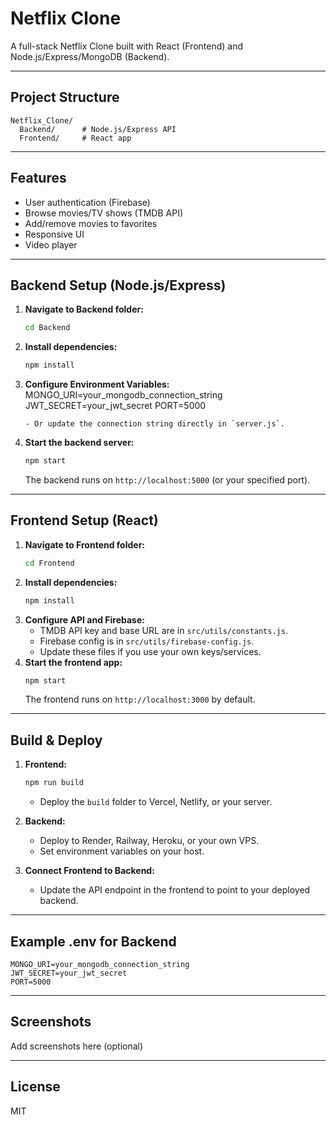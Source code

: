 
# Netflix Clone

A full-stack Netflix Clone built with React (Frontend) and Node.js/Express/MongoDB (Backend).

---

## Project Structure

```
Netflix_Clone/
  Backend/      # Node.js/Express API
  Frontend/     # React app
```

---

## Features

- User authentication (Firebase)
- Browse movies/TV shows (TMDB API)
- Add/remove movies to favorites
- Responsive UI
- Video player

---

## Backend Setup (Node.js/Express)

1. **Navigate to Backend folder:**
	```sh
	cd Backend
	```
2. **Install dependencies:**
	```sh
	npm install
	```
3. **Configure Environment Variables:**
	  MONGO_URI=your_mongodb_connection_string
	  JWT_SECRET=your_jwt_secret
	  PORT=5000
	  ```
	- Or update the connection string directly in `server.js`.
4. **Start the backend server:**
	```sh
	npm start
	```
	The backend runs on `http://localhost:5000` (or your specified port).

---

## Frontend Setup (React)

1. **Navigate to Frontend folder:**
	```sh
	cd Frontend
	```
2. **Install dependencies:**
	```sh
	npm install
	```
3. **Configure API and Firebase:**
	- TMDB API key and base URL are in `src/utils/constants.js`.
	- Firebase config is in `src/utils/firebase-config.js`.
	- Update these files if you use your own keys/services.
4. **Start the frontend app:**
	```sh
	npm start
	```
	The frontend runs on `http://localhost:3000` by default.

---

## Build & Deploy

1. **Frontend:**
	```sh
	npm run build
	```
	- Deploy the `build` folder to Vercel, Netlify, or your server.

2. **Backend:**
	- Deploy to Render, Railway, Heroku, or your own VPS.
	- Set environment variables on your host.

3. **Connect Frontend to Backend:**
	- Update the API endpoint in the frontend to point to your deployed backend.

---

## Example .env for Backend

```
MONGO_URI=your_mongodb_connection_string
JWT_SECRET=your_jwt_secret
PORT=5000
```

---

## Screenshots

Add screenshots here (optional)

---

## License

MIT
